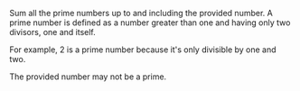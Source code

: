 Sum all the prime numbers up to and including the provided number. A prime number is defined as a number greater than one and having only two divisors, one and itself.

For example, 2 is a prime number because it's only divisible by one and two.

The provided number may not be a prime.
